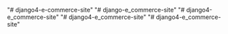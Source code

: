 "# django4-e-commerce-site" 
"# django-e_commerce-site" 
"# django4-e_commerce-site" 
"# django4-e_commerce-site" 
"# django4-e_commerce-site" 
